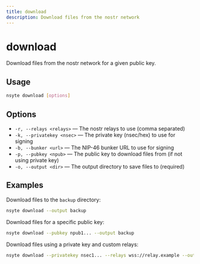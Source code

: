 ```yaml
---
title: download
description: Download files from the nostr network
---
```


# download

Download files from the nostr network for a given public key.

## Usage

```bash
nsyte download [options]
```

## Options

- `-r, --relays <relays>` — The nostr relays to use (comma separated)
- `-k, --privatekey <nsec>` — The private key (nsec/hex) to use for signing
- `-b, --bunker <url>` — The NIP-46 bunker URL to use for signing
- `-p, --pubkey <npub>` — The public key to download files from (if not using private key)
- `-o, --output <dir>` — The output directory to save files to (required)

## Examples

Download files to the `backup` directory:
```bash
nsyte download --output backup
```

Download files for a specific public key:
```bash
nsyte download --pubkey npub1... --output backup
```

Download files using a private key and custom relays:
```bash
nsyte download --privatekey nsec1... --relays wss://relay.example --output backup
``` 